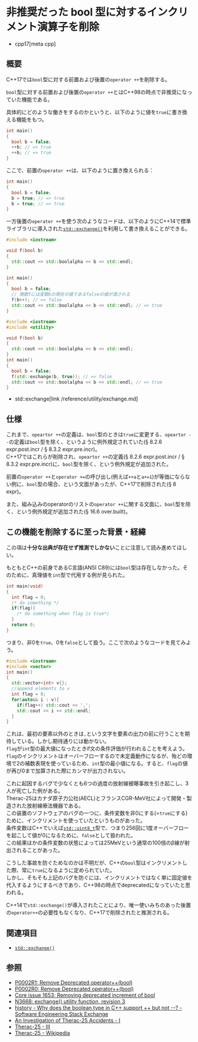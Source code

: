 # 非推奨だった bool 型に対するインクリメント演算子を削除
* cpp17[meta cpp]

## 概要

C++17では`bool`型に対する前置および後置の`operator ++`を削除する。

`bool`型に対する前置および後置の`operator ++`とはC++98の時点で非推奨になっていた機能である。

具体的にどのような働きをするのかというと、以下のように値を`true`に書き換える機能をもつ。

```cpp
int main()
{
  bool b = false;
  ++b; // => true
  ++b; // => true
}
```

ここで、前置の`operator ++`は、以下のように置き換えられる：

```cpp
int main()
{
  bool b = false;
  b = true; // => true
  b = true; // => true
}
```

一方後置の`operator ++`を使う次のようなコードは、以下のようにC++14で標準ライブラリに導入された[`std::exchange()`](/reference/utility/exchange.md)を利用して書き換えることができる。

```cpp example
#include <iostream>

void f(bool b)
{
  std::cout << std::boolalpha << b << std::endl;
}

int main()
{
  bool b = false;
  // 関数fには変数bの現在の値であるfalseの値が渡される
  f(b++); // => false
  std::cout << std::boolalpha << b << std::endl; // => true
}
```

```cpp example
#include <iostream>
#include <utility>

void f(bool b)
{
  std::cout << std::boolalpha << b << std::endl;
}
int main()
{
  bool b = false;
  f(std::exchange(b, true)); // => false
  std::cout << std::boolalpha << b << std::endl; // => true
}
```
* std::exchange[link /reference/utility/exchange.md]


## 仕様

これまで、`opeartor ++`の定義は、`bool`型のときは`true`に変更する、`opeartor --`の定義は`bool`型を除く、というように例外規定されていた(§ 8.2.6 expr.post.incr / § 8.3.2 expr.pre.incr)。  
C++17ではこれらが削除され、`opeartor ++`の定義(§ 8.2.6 expr.post.incr / § 8.3.2 expr.pre.incr)に、`bool`型を除く、という例外規定が追加された。

前置の`operator ++`と`operator +=`の呼び出し(例えば`++a`と`a+=1`)が等価にならない例に、`bool`型の場合、という文面があったが、C++17で削除された(§ 8 expr)。

また、組み込みのoperatorのリストの`operator ++`に関する文面に、`bool`型を除く、という例外規定が追加された(§ 16.6 over.built)。

## この機能を削除するに至った背景・経緯

この項は**十分な出典が存在せず推測でしかない**ことに注意して読み進めてほしい。

もともとC++の前身であるC言語(ANSI C89)には`bool`型は存在しなかった。そのために、真理値を`int`型で代用する例が見られた。

```c example
int main(void)
{
  int flag = 0;
  /* do something */
  if(flag){
    /* do something when flag is true*/
  }
  return 0;
}
```

つまり、非0を`true`、0を`false`として扱う。ここで次のようなコードを見てみよう。

```cpp example
#include <iostream>
#include <vector>
int main()
{
  std::vector<int> v{};
  //append elements to v
  int flag = 0;
  for(auto&& i : v){
    if(flag++) std::cout << ',';
    std::cout << i << std::endl;
  }
}
```

これは、最初の要素以外のときは`,`という文字を要素の出力の前に行うことを期待している。しかし期待通りには動かない。  
`flag`が`int`型の最大値になったときif文の条件評価が行われることを考えよう。`flag`のインクリメントはオーバーフローするので未定義動作になるが、殆どの環境で2の補数表現を使っているため、`int`型の最小値になる。すると、`flag`の値が再び0まで加算された際にカンマが出力されない。

これに起因するバグで少なくとも6つの過度の放射線被曝事故を引き起こし、3人が死亡した例がある。  
Therac-25はカナダ原子力公社(AECL)とフランスCGR-MeV社によって開発・製造された放射線療法機器である。  
この装置のソフトウェアのバグの一つに、条件変数を非0にする(=`true`にする)ために、インクリメントを使っていたというものがあった。  
条件変数はC++でいえば[`std::uint8_t`](/reference/cstdint/uint8_t.md)型で、つまり256回に1度オーバーフローを起こして値が0になるために、`false`として扱われた。  
この結果ほかの条件変数の状態によっては25MeVという通常の100倍のβ線が射出されることがあった。

こうした事故を防ぐためなのかは不明だが、C++の`bool`型はインクリメントした際、常に`true`になるように定められていた。  
しかし、そもそも上記のバグを防ぐには、インクリメントではなく単に固定値を代入するようにするべきであり、C++98の時点でdeprecatedになっていたと思われる。

C++14で`std::exchange()`が導入されたことにより、唯一使いみちのあった後置の`operator++`の必要性もなくなり、C++17で削除されたと推測される。


## 関連項目

- [`std::exchange()`](/reference/utility/exchange.md)


## 参照

- [P0002R1: Remove Deprecated operator++(bool)](http://www.open-std.org/jtc1/sc22/wg21/docs/papers/2015/p0002r1.html)
- [P0002R0: Remove Deprecated operator++(bool)](http://www.open-std.org/jtc1/sc22/wg21/docs/papers/2015/p0002r0.html)
- [Core issue 1653: Removing deprecated increment of bool](http://www.open-std.org/jtc1/sc22/wg21/docs/papers/2014/n4192.html#1653)
- [N3668: exchange() utility function, revision 3](http://www.open-std.org/jtc1/sc22/wg21/docs/papers/2013/n3668)
- [history - Why does the boolean type in C++ support ++ but not --? - Software Engineering Stack Exchange](https://softwareengineering.stackexchange.com/questions/230928/why-does-the-boolean-type-in-c-support-but-not)
- [An Investigation of Therac-25 Accidents - I](http://courses.cs.vt.edu/professionalism/Therac_25/Therac_1.html)
- [Therac-25 - III](http://courses.cs.vt.edu/professionalism/Therac_25/Therac_3.html)
- [Therac-25 - Wikipedia](https://en.wikipedia.org/wiki/Therac-25)
